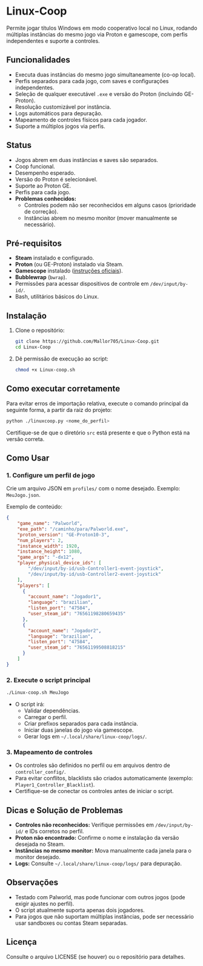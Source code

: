 # Linux-Coop

Permite jogar títulos Windows em modo cooperativo local no Linux, rodando múltiplas instâncias do mesmo jogo via Proton e gamescope, com perfis independentes e suporte a controles.

## Funcionalidades

- Executa duas instâncias do mesmo jogo simultaneamente (co-op local).
- Perfis separados para cada jogo, com saves e configurações independentes.
- Seleção de qualquer executável `.exe` e versão do Proton (incluindo GE-Proton).
- Resolução customizável por instância.
- Logs automáticos para depuração.
- Mapeamento de controles físicos para cada jogador.
- Suporte a múltiplos jogos via perfis.

## Status

- Jogos abrem em duas instâncias e saves são separados.
- Coop funcional.
- Desempenho esperado.
- Versão do Proton é selecionável.
- Suporte ao Proton GE.
- Perfis para cada jogo.
- **Problemas conhecidos:**
  - Controles podem não ser reconhecidos em alguns casos (prioridade de correção).
  - Instâncias abrem no mesmo monitor (mover manualmente se necessário).

## Pré-requisitos

- **Steam** instalado e configurado.
- **Proton** (ou GE-Proton) instalado via Steam.
- **Gamescope** instalado ([instruções oficiais](https://github.com/ValveSoftware/gamescope)).
- **Bubblewrap** (`bwrap`).
- Permissões para acessar dispositivos de controle em `/dev/input/by-id/`.
- Bash, utilitários básicos do Linux.

## Instalação

1. Clone o repositório:
   ```bash
   git clone https://github.com/Mallor705/Linux-Coop.git
   cd Linux-Coop
   ```
2. Dê permissão de execução ao script:
   ```bash
   chmod +x Linux-coop.sh
   ```

## Como executar corretamente

Para evitar erros de importação relativa, execute o comando principal da seguinte forma, a partir da raiz do projeto:

```bash
python ./linuxcoop.py <nome_do_perfil>
```

Certifique-se de que o diretório `src` está presente e que o Python está na versão correta.

## Como Usar

### 1. Configure um perfil de jogo

Crie um arquivo JSON em `profiles/` com o nome desejado. Exemplo: `MeuJogo.json`.

Exemplo de conteúdo:
```json
{
    "game_name": "Palworld",
    "exe_path": "/caminho/para/Palworld.exe",
    "proton_version": "GE-Proton10-3",
    "num_players": 2,
    "instance_width": 1920,
    "instance_height": 1080,
    "game_args": "-dx12",
    "player_physical_device_ids": [
        "/dev/input/by-id/usb-Controller1-event-joystick",
        "/dev/input/by-id/usb-Controller2-event-joystick"
    ],
    "players": [
      {
        "account_name": "Jogador1",
        "language": "brazilian",
        "listen_port": "47584",
        "user_steam_id": "76561198280659435"
      },
      {
        "account_name": "Jogador2",
        "language": "brazilian",
        "listen_port": "47584",
        "user_steam_id": "76561199508818215"
      }
    ]
}
```

### 2. Execute o script principal

```bash
./Linux-coop.sh MeuJogo
```
- O script irá:
  - Validar dependências.
  - Carregar o perfil.
  - Criar prefixos separados para cada instância.
  - Iniciar duas janelas do jogo via gamescope.
  - Gerar logs em `~/.local/share/linux-coop/logs/`.

### 3. Mapeamento de controles

- Os controles são definidos no perfil ou em arquivos dentro de `controller_config/`.
- Para evitar conflitos, blacklists são criados automaticamente (exemplo: `Player1_Controller_Blacklist`).
- Certifique-se de conectar os controles antes de iniciar o script.

## Dicas e Solução de Problemas

- **Controles não reconhecidos:** Verifique permissões em `/dev/input/by-id/` e IDs corretos no perfil.
- **Proton não encontrado:** Confirme o nome e instalação da versão desejada no Steam.
- **Instâncias no mesmo monitor:** Mova manualmente cada janela para o monitor desejado.
- **Logs:** Consulte `~/.local/share/linux-coop/logs/` para depuração.

## Observações

- Testado com Palworld, mas pode funcionar com outros jogos (pode exigir ajustes no perfil).
- O script atualmente suporta apenas dois jogadores.
- Para jogos que não suportam múltiplas instâncias, pode ser necessário usar sandboxes ou contas Steam separadas.

## Licença

Consulte o arquivo LICENSE (se houver) ou o repositório para detalhes.
